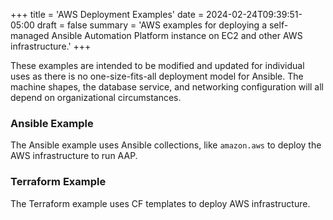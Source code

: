 +++
title = 'AWS Deployment Examples'
date = 2024-02-24T09:39:51-05:00
draft = false
summary = 'AWS examples for deploying a self-managed Ansible Automation Platform instance on EC2 and other AWS infrastructure.'
+++

These examples are intended to be modified and updated for individual uses as there is no one-size-fits-all deployment model for Ansible.  The  machine shapes, the database service, and networking configuration will all depend on organizational circumstances.

### Ansible Example

The Ansible example uses Ansible collections, like `amazon.aws` to deploy the AWS infrastructure to run AAP.

### Terraform Example

The Terraform example uses CF templates to deploy AWS infrastructure.

